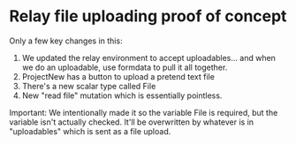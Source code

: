 # Relay file uploading proof of concept

Only a few key changes in this:

1. We updated the relay environment to accept uploadables... and when we do an
   uploadable, use formdata to pull it all together.
2. ProjectNew has a button to upload a pretend text file
3. There's a new scalar type called File
4. New "read file" mutation which is essentially pointless.

Important: We intentionally made it so the variable File is required, but the
variable isn't actually checked. It'll be overwritten by whatever is in
"uploadables" which is sent as a file upload.

